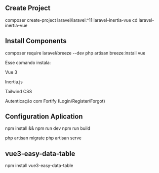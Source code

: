 ## Create Project

composer create-project laravel/laravel:^11 laravel-inertia-vue
cd laravel-inertia-vue

## Install Components

composer require laravel/breeze --dev
php artisan breeze:install vue

Esse comando instala:

Vue 3

Inertia.js

Tailwind CSS

Autenticação com Fortify (Login/Register/Forgot)

## Configuration Aplication

npm install && npm run dev
npm run build

php artisan migrate
php artisan serve

## vue3-easy-data-table

npm install vue3-easy-data-table
